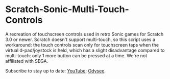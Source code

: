 # Scratch-Sonic-Multi-Touch-Controls
A recreation of touchscreen controls used in retro Sonic games for Scratch 3.0 or newer. Scratch doesn't support multi-touch, so this script uses a workaround: the touch controls scan only for touchscreen taps when the virtual d-pad/joystock is held, which has a slight disadvantage compared to multi-touch: only 1 more button can be pressed at a time. We're not affiliated with SEGA.

Subscribe to stay up to date: [YouTube](https://www.youtube.com/@Potater_234); [Odysee](https://odysee.com/$/invite/@Potater234:6).

